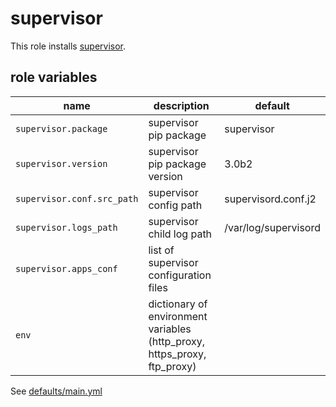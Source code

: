 # supervisor

This role installs [supervisor](http://supervisord.org/).

## role variables

|name|description|default|
|----|-----------|-------|
|`supervisor.package`|supervisor pip package|supervisor|
|`supervisor.version`|supervisor pip package version|3.0b2|
|`supervisor.conf.src_path`|supervisor config path|supervisord.conf.j2|
|`supervisor.logs_path`|supervisor child log path|/var/log/supervisord|
|`supervisor.apps_conf`|list of supervisor configuration files||
|`env`|dictionary of environment variables (http_proxy, https_proxy, ftp_proxy)||

See [defaults/main.yml](https://github.com/ryankanno/ansible-roles/blob/master/supervisor/defaults/main.yml)
